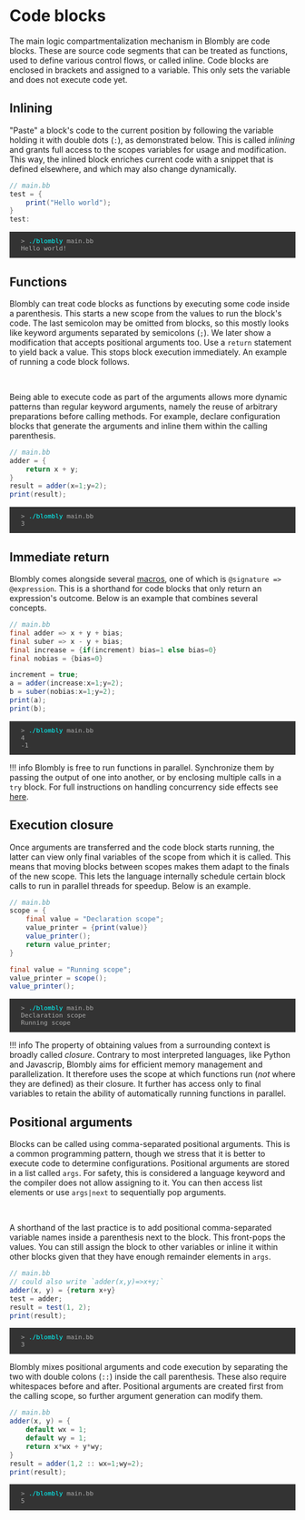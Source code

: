 # Code blocks

The main logic compartmentalization mechanism in Blombly are code blocks. These are source code segments that can be treated 
as functions, used to define various control flows, or called inline. 
Code blocks are enclosed in brackets and assigned to a variable. This only sets the variable and does not execute code yet.


## Inlining

"Paste" a block's code to the current position by following the variable holding it with double dots (`:`),
as demonstrated below. This is called *inlining* and grants full access to the scopes variables for usage and modification. 
This way, the inlined block enriches current code with a snippet that is defined elsewhere, and which may also change dynamically.

```java
// main.bb
test = {
    print("Hello world"); 
} 
test:
```

<pre style="font-size: 80%;background-color: #333; color: #AAA; padding: 10px 20px;">
> <span style="color: cyan;">./blombly</span> main.bb
Hello world!
</pre>


## Functions

Blombly can treat code blocks as functions by executing some code inside a parenthesis.
This starts a new scope from the values to run the block's code. 
The last semicolon may be omitted from blocks,
so this mostly looks like keyword arguments separated by semicolons (`;`). 
We later show a modification that accepts positional arguments too.
Use a `return` statement to yield back a value. This stops block
execution immediately. An example of running 
a code block follows.

<br>

Being able to execute code as part of the arguments allows more
dynamic patterns than regular keyword arguments, namely the reuse
of arbitrary preparations before calling methods. For example,
declare configuration blocks that generate the arguments 
and inline them within the calling parenthesis.

```java 
// main.bb
adder = {
    return x + y;
}
result = adder(x=1;y=2); 
print(result);
```

<pre style="font-size: 80%;background-color: #333; color: #AAA; padding: 10px 20px;">
> <span style="color: cyan;">./blombly</span> main.bb
3
</pre>

## Immediate return

Blombly comes alongside several [macros](../advanced/preprocessor.md), one of which is `@signature => @expression`. This is a shorthand for code blocks that only return an expression's outcome.
Below is an example that combines several concepts.


```java
// main.bb
final adder => x + y + bias;
final suber => x - y + bias;
final increase = {if(increment) bias=1 else bias=0}
final nobias = {bias=0}

increment = true;
a = adder(increase:x=1;y=2);
b = suber(nobias:x=1;y=2);
print(a);
print(b);
```

<pre style="font-size: 80%;background-color: #333; color: #AAA; padding: 10px 20px;">
> <span style="color: cyan;">./blombly</span> main.bb
4
-1
</pre>

!!! info
    Blombly is free to run functions in parallel. 
    Synchronize them by passing the output of one into another, or by enclosing multiple calls in a `try` block.
    For full instructions on handling concurrency side effects see [here](../material/concurrency.md).

## Execution closure

Once arguments are transferred and the code block starts running, the latter can view only final
variables of the scope from which it is called. This means that moving blocks between scopes
makes them adapt to the finals of the new scope. This lets the language internally
schedule certain block calls to run in parallel threads for speedup. Below is an example.

```java
// main.bb
scope = {
    final value = "Declaration scope";
    value_printer = {print(value)}
    value_printer();
    return value_printer;
}

final value = "Running scope";
value_printer = scope();
value_printer();
```

<pre style="font-size: 80%;background-color: #333; color: #AAA; padding: 10px 20px;">
> <span style="color: cyan;">./blombly</span> main.bb
Declaration scope
Running scope
</pre>


!!! info 
    The property of obtaining values from a surrounding context is broadly called *closure*.
    Contrary to most interpreted languages, like Python and Javascrip, 
    Blombly aims for efficient memory management
    and parallelization. It therefore uses the scope at which functions run (*not* where they are
    defined) as their closure.
    It further has access only to final variables to retain the ability of automatically
    running functions in parallel.



## Positional arguments

Blocks can be called using comma-separated positional arguments. 
This is a common programming pattern, 
though we stress that it is better to execute code to determine configurations. 
Positional arguments are stored in a list called `args`. For safety, 
this is considered a language keyword and the compiler does not allow assigning to it.
You can then access list elements or use `args|next` to sequentially pop arguments.

<br>

A shorthand of the last practice is to add positional comma-separated variable names inside a parenthesis next to the block. 
This front-pops the values. You can still assign the block to other variables or inline it
within other blocks given that they have enough remainder elements in `args`.

```java
// main.bb
// could also write `adder(x,y)=>x+y;`
adder(x, y) = {return x+y} 
test = adder;
result = test(1, 2);
print(result);
```

<pre style="font-size: 80%;background-color: #333; color: #AAA; padding: 10px 20px;">
> <span style="color: cyan;">./blombly</span> main.bb
3
</pre>


Blombly mixes positional arguments and code execution by separating the two with double colons 
(`::`) inside the call parenthesis. These also require whitespaces before and after.
Positional arguments are created first from the calling scope, so further argument generation can modify them.

```java
// main.bb
adder(x, y) = {
    default wx = 1; 
    default wy = 1; 
    return x*wx + y*wy;
}
result = adder(1,2 :: wx=1;wy=2); 
print(result);
```

<pre style="font-size: 80%;background-color: #333; color: #AAA; padding: 10px 20px;">
> <span style="color: cyan;">./blombly</span> main.bb
5
</pre>

